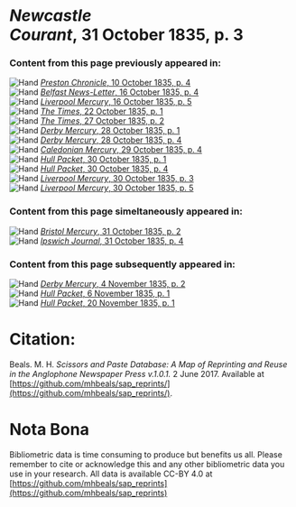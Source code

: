 # *Newcastle Courant*, 31 October 1835, p. 3  
  
### Content from this page previously appeared in:  
![Hand](http://scissorsandpaste.net/wp-content/uploads/2017/06/smallhandpointer.png) [*Preston Chronicle*, 10 October 1835, p. 4](https://mhbeals.github.io/sap_html/Preston-Chronicle/Preston-Chronicle-10-October-1835-p-4)  
![Hand](http://scissorsandpaste.net/wp-content/uploads/2017/06/smallhandpointer.png) [*Belfast News-Letter*, 16 October 1835, p. 4](https://mhbeals.github.io/sap_html/Belfast-News-Letter/Belfast-News-Letter-16-October-1835-p-4)  
![Hand](http://scissorsandpaste.net/wp-content/uploads/2017/06/smallhandpointer.png) [*Liverpool Mercury*, 16 October 1835, p. 5](https://mhbeals.github.io/sap_html/Liverpool-Mercury/Liverpool-Mercury-16-October-1835-p-5)  
![Hand](http://scissorsandpaste.net/wp-content/uploads/2017/06/smallhandpointer.png) [*The Times*, 22 October 1835, p. 1](https://mhbeals.github.io/sap_html/The-Times/The-Times-22-October-1835-p-1)  
![Hand](http://scissorsandpaste.net/wp-content/uploads/2017/06/smallhandpointer.png) [*The Times*, 27 October 1835, p. 2](https://mhbeals.github.io/sap_html/The-Times/The-Times-27-October-1835-p-2)  
![Hand](http://scissorsandpaste.net/wp-content/uploads/2017/06/smallhandpointer.png) [*Derby Mercury*, 28 October 1835, p. 1](https://mhbeals.github.io/sap_html/Derby-Mercury/Derby-Mercury-28-October-1835-p-1)  
![Hand](http://scissorsandpaste.net/wp-content/uploads/2017/06/smallhandpointer.png) [*Derby Mercury*, 28 October 1835, p. 4](https://mhbeals.github.io/sap_html/Derby-Mercury/Derby-Mercury-28-October-1835-p-4)  
![Hand](http://scissorsandpaste.net/wp-content/uploads/2017/06/smallhandpointer.png) [*Caledonian Mercury*, 29 October 1835, p. 4](https://mhbeals.github.io/sap_html/Caledonian-Mercury/Caledonian-Mercury-29-October-1835-p-4)  
![Hand](http://scissorsandpaste.net/wp-content/uploads/2017/06/smallhandpointer.png) [*Hull Packet*, 30 October 1835, p. 1](https://mhbeals.github.io/sap_html/Hull-Packet/Hull-Packet-30-October-1835-p-1)  
![Hand](http://scissorsandpaste.net/wp-content/uploads/2017/06/smallhandpointer.png) [*Hull Packet*, 30 October 1835, p. 4](https://mhbeals.github.io/sap_html/Hull-Packet/Hull-Packet-30-October-1835-p-4)  
![Hand](http://scissorsandpaste.net/wp-content/uploads/2017/06/smallhandpointer.png) [*Liverpool Mercury*, 30 October 1835, p. 3](https://mhbeals.github.io/sap_html/Liverpool-Mercury/Liverpool-Mercury-30-October-1835-p-3)  
![Hand](http://scissorsandpaste.net/wp-content/uploads/2017/06/smallhandpointer.png) [*Liverpool Mercury*, 30 October 1835, p. 5](https://mhbeals.github.io/sap_html/Liverpool-Mercury/Liverpool-Mercury-30-October-1835-p-5)  
  
### Content from this page simeltaneously appeared in:  
![Hand](http://scissorsandpaste.net/wp-content/uploads/2017/06/smallhandpointer.png) [*Bristol Mercury*, 31 October 1835, p. 2](https://mhbeals.github.io/sap_html/Bristol-Mercury/Bristol-Mercury-31-October-1835-p-2)  
![Hand](http://scissorsandpaste.net/wp-content/uploads/2017/06/smallhandpointer.png) [*Ipswich Journal*, 31 October 1835, p. 4](https://mhbeals.github.io/sap_html/Ipswich-Journal/Ipswich-Journal-31-October-1835-p-4)  
  
### Content from this page subsequently appeared in:  
![Hand](http://scissorsandpaste.net/wp-content/uploads/2017/06/smallhandpointer.png) [*Derby Mercury*, 4 November 1835, p. 2](https://mhbeals.github.io/sap_html/Derby-Mercury/Derby-Mercury-4-November-1835-p-2)  
![Hand](http://scissorsandpaste.net/wp-content/uploads/2017/06/smallhandpointer.png) [*Hull Packet*, 6 November 1835, p. 1](https://mhbeals.github.io/sap_html/Hull-Packet/Hull-Packet-6-November-1835-p-1)  
![Hand](http://scissorsandpaste.net/wp-content/uploads/2017/06/smallhandpointer.png) [*Hull Packet*, 20 November 1835, p. 1](https://mhbeals.github.io/sap_html/Hull-Packet/Hull-Packet-20-November-1835-p-1)  


# Citation: 

Beals. M. H. *Scissors and Paste Database: A Map of Reprinting and Reuse in the Anglophone Newspaper Press v.1.0.1.* 2 June 2017. Available at [https://github.com/mhbeals/sap_reprints/](https://github.com/mhbeals/sap_reprints/). 

# Nota Bona

Bibliometric data is time consuming to produce but benefits us all. Please remember to cite or acknowledge this and any other bibliometric data you use in your research. All data is available CC-BY 4.0 at [https://github.com/mhbeals/sap_reprints](https://github.com/mhbeals/sap_reprints)